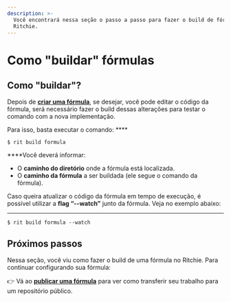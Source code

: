 ```yaml
---
description: >-
  Você encontrará nessa seção o passo a passo para fazer o build de fórmulas no
  Ritchie.
---
```


# Como "buildar" fórmulas

## Como "buildar"?

Depois de [**criar uma fórmula**](como-criar-formulas.md),  se desejar, você pode editar o código da fórmula, será necessário fazer o build dessas alterações para testar o comando com a nova implementação. 

Para isso, basta executar o comando:  ****

```text
$ rit build formula
```

  
****Você deverá informar: 

* O **caminho  do diretório** onde a fórmula está localizada.
* O **caminho da fórmula** a ser buildada \(ele segue o comando da fórmula\). 

Caso queira atualizar o código da fórmula em tempo de execução, é possível utilizar a **flag “--watch”** junto da fórmula. Veja no exemplo abaixo:   
****

```text
$ rit build formula --watch
```

## Próximos passos

Nessa seção, você viu como fazer o build de uma fórmula no Ritchie. Para continuar configurando sua fórmula: 

👉 Vá ao [**publicar uma fórmula**](como-publicar-formula.md) para ver como transferir seu trabalho para um repositório público. 

